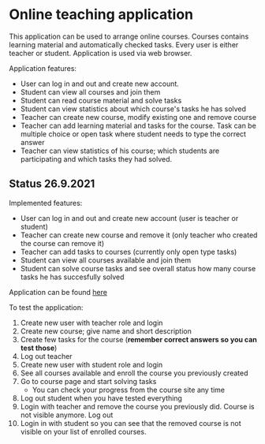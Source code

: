 # Online teaching application

This application can be used to arrange online courses. Courses contains learning material and automatically checked tasks. Every user is either teacher or student. Application is used via web browser.

Application features:
* User can log in and out and create new account.
* Student can view all courses and join them
* Student can read course material and solve tasks
* Student can view statistics about which course's tasks he has solved
* Teacher can create new course, modify existing one and remove course
* Teacher can add learning material and tasks for the course. Task can be multiple choice or open task where student needs to type the correct answer
* Teacher can view statistics of his course; which students are participating and which tasks they had solved.


## Status 26.9.2021
Implemented features:
* User can log in and out and create new account (user is teacher or student)
* Teacher can create new course and remove it (only teacher who created the course can remove it)
* Teacher can add tasks to courses (currently only open type tasks)
* Student can view all courses available and join them
* Student can solve course tasks and see overall status how many course tasks he has succesfully solved

Application can be found [here](https://onlinte-teaching-application.herokuapp.com/)  

To test the application:
1. Create new user with teacher role and login
2. Create new course; give name and short description
3. Create few tasks for the course (**remember correct answers so you can test those**)
4. Log out teacher
5. Create new user with student role and login
6. See all courses available and enroll the course you previously created
7. Go to course page and start solving tasks
    * You can check your progress from the course site any time
8. Log out student when you have tested everything
9. Login with teacher and remove the course you previously did. Course is not visible anymore. Log out
10. Login in with student so you can see that the removed course is not visible on your list of enrolled courses.
